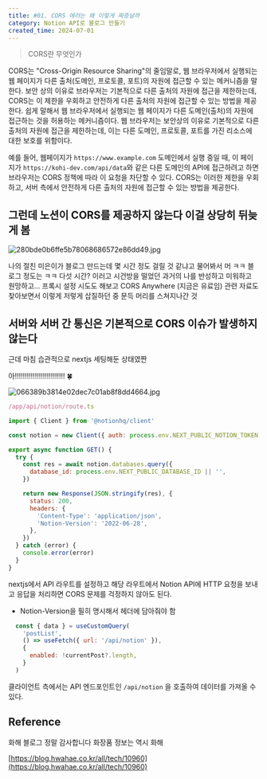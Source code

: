 ```yaml
---
title: #01. CORS 에러는 왜 이렇게 짜증날까
category: Notion API로 블로그 만들기
created_time: 2024-07-01
---
```


> CORS란 무엇인가


CORS는 "Cross-Origin Resource Sharing"의 줄임말로, 웹 브라우저에서 실행되는 웹 페이지가 다른 출처(도메인, 프로토콜, 포트)의 자원에 접근할 수 있는 메커니즘을 말한다. 보안 상의 이유로 브라우저는 기본적으로 다른 출처의 자원에 접근을 제한하는데, CORS는 이 제한을 우회하고 안전하게 다른 출처의 자원에 접근할 수 있는 방법을 제공한다. 쉽게 말해서 웹 브라우저에서 실행되는 웹 페이지가 다른 도메인(출처)의 자원에 접근하는 것을 허용하는 메커니즘이다. 웹 브라우저는 보안상의 이유로 기본적으로 다른 출처의 자원에 접근을 제한하는데, 이는 다른 도메인, 프로토콜, 포트를 가진 리소스에 대한 보호를 위함이다.


예를 들어, 웹페이지가 `https://www.example.com` 도메인에서 실행 중일 때, 이 페이지가 `https://kohi-dev.com/api/data`와 같은 다른 도메인의 API에 접근하려고 하면 브라우저는 CORS 정책에 따라 이 요청을 차단할 수 있다. CORS는 이러한 제한을 우회하고, 서버 측에서 안전하게 다른 출처의 자원에 접근할 수 있는 방법을 제공한다.


## 그런데 노션이 CORS를 제공하지 않는다 이걸 상당히 뒤늦게 봄


![280bde0b6ffe5b78068686572e86dd49.jpg](https://prod-files-secure.s3.us-west-2.amazonaws.com/420927ef-2057-4e77-b9b7-d7005a1db0dd/295e99ed-47d7-4d1c-a0e5-6356aa42094e/280bde0b6ffe5b78068686572e86dd49.jpg?X-Amz-Algorithm=AWS4-HMAC-SHA256&X-Amz-Content-Sha256=UNSIGNED-PAYLOAD&X-Amz-Credential=AKIAT73L2G45HZZMZUHI%2F20240809%2Fus-west-2%2Fs3%2Faws4_request&X-Amz-Date=20240809T144120Z&X-Amz-Expires=3600&X-Amz-Signature=5d3ac116f3923a2798e7337e59e142a60d9cc785e64d48d94bdaa24067537b9d&X-Amz-SignedHeaders=host&x-id=GetObject)


나의 절친 미은이가 블로그 만드는데 몇 시간 정도 걸릴 것 같냐고 물어봐서 머 ㅋㅋ 블로그 정도는 ㅋㅋ 다섯 시간? 이러고 시건방을 떨었던 과거의 나를 반성하고 미워하고 원망하고… 프록시 설정 시도도 해보고 CORS Anywhere (지금은 유료임) 관련 자료도 찾아보면서 이렇게 저렇게 삽질하던 중 문득 머리를 스쳐지나간 것


## 서버와 서버 간 통신은 기본적으로 CORS 이슈가 발생하지 않는다


근데 마침 습관적으로 nextjs 세팅해둔 상태였짠


아!!!!!!!!!!!!!!!!!!!!!!!!! 🍀


![066389b3814e02dec7c01ab8f8dd4664.jpg](https://prod-files-secure.s3.us-west-2.amazonaws.com/420927ef-2057-4e77-b9b7-d7005a1db0dd/60f306c7-ecd8-468c-a396-998b58c32756/066389b3814e02dec7c01ab8f8dd4664.jpg?X-Amz-Algorithm=AWS4-HMAC-SHA256&X-Amz-Content-Sha256=UNSIGNED-PAYLOAD&X-Amz-Credential=AKIAT73L2G45HZZMZUHI%2F20240809%2Fus-west-2%2Fs3%2Faws4_request&X-Amz-Date=20240809T144120Z&X-Amz-Expires=3600&X-Amz-Signature=bf6868e8547aeb1266f84ada7c8c6c245a1afcd3051ed73f2ac866cbf81e5eeb&X-Amz-SignedHeaders=host&x-id=GetObject)


```javascript
/app/api/notion/route.ts

import { Client } from '@notionhq/client'

const notion = new Client({ auth: process.env.NEXT_PUBLIC_NOTION_TOKEN })

export async function GET() {
  try {
    const res = await notion.databases.query({
      database_id: process.env.NEXT_PUBLIC_DATABASE_ID || '',
    })

    return new Response(JSON.stringify(res), {
      status: 200,
      headers: {
        'Content-Type': 'application/json',
        'Notion-Version': '2022-06-28',
      },
    })
  } catch (error) {
    console.error(error)
  }
}
```


nextjs에서 API 라우트를 설정하고 해당 라우트에서 Notion API에 HTTP 요청을 보내고 응답을 처리하면 CORS 문제를 걱정하지 않아도 된다.

- Notion-Version을 필히 명시해서 헤더에 담아줘야 함

```javascript
  const { data } = useCustomQuery(
    'postList',
    () => useFetch({ url: '/api/notion' }),
    {
      enabled: !currentPost?.length,
    }
  )
```


클라이언트 측에서는 API 엔드포인트인 `/api/notion` 을 호출하여 데이터를 가져올 수 있다.


## Reference


화해 블로그 정말 감사합니다 화장품 정보는 역시 화해


[https://blog.hwahae.co.kr/all/tech/10960](https://blog.hwahae.co.kr/all/tech/10960)

